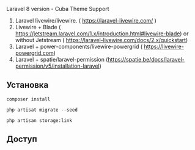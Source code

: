 Laravel 8 version - Cuba Theme Support 

1) Laravel livewire/livewire.  ( https://laravel-livewire.com/ )
2) Livewire + Blade   ( https://jetstream.laravel.com/1.x/introduction.html#livewire-blade) or without Jetstream ( https://laravel-livewire.com/docs/2.x/quickstart)
3) Laravel + power-components/livewire-powergrid  ( https://livewire-powergrid.com)
4) Laravel + spatie/laravel-permission (https://spatie.be/docs/laravel-permission/v5/installation-laravel)


   
## Установка
`composer install`

`php artisat migrate --seed`

`php artisan storage:link`

## Доступ

